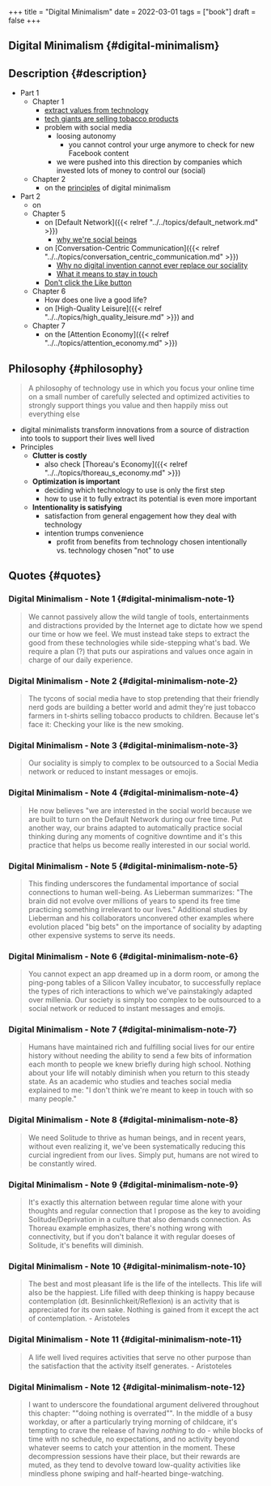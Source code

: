 +++
title = "Digital Minimalism"
date = 2022-03-01
tags = ["book"]
draft = false
+++

## Digital Minimalism {#digital-minimalism}


## Description {#description}

-   Part 1
    -   Chapter 1
        -   [extract values from technology](#digital-minimalism-note-1)
        -   [tech giants are selling tobacco products](#digital-minimalism-note-2)
        -   problem with social media
            -   loosing autonomy
                -   you cannot control your urge anymore to check for new Facebook content
            -   we were pushed into this direction by companies which invested lots of money to control our (social)
    -   Chapter 2
        -   on the [principles](#philosophy) of digital minimalism
-   Part 2
    -   on
    -   Chapter 5
        -   on [Default Network]({{< relref "../../topics/default_network.md" >}})
            -   [why we're social beings](#digital-minimalism-note-5)
        -   on [Conversation-Centric Communication]({{< relref "../../topics/conversation_centric_communication.md" >}})
            -   [Why no digital invention cannot ever replace our sociality](#digital-minimalism-note-6)
            -   [What it means to stay in touch](#digital-minimalism-note-7)
        -   [Don't click the Like button](https://www.attentiveman.com/blog-1/2019/3/1/cal-newport-on-avoiding-the-like-button)
    -   Chapter 6
        -   How does one live a good life?
        -   on [High-Quality Leisure]({{< relref "../../topics/high_quality_leisure.md" >}}) and
    -   Chapter 7
        -   on the [Attention Economy]({{< relref "../../topics/attention_economy.md" >}})


## Philosophy {#philosophy}

> A philosophy of technology use in which you focus your online time on a small number of carefully selected and optimized activities to strongly support things you value and then happily miss out everything else

-   digital minimalists transform innovations from a source of distraction into tools to support their lives well lived
-   Principles
    -   **Clutter is costly**
        -   also check [Thoreau's Economy]({{< relref "../../topics/thoreau_s_economy.md" >}})
    -   **Optimization is important**
        -   deciding which technology to use is only the first step
        -   how to use it to fully extract its potential is even more important
    -   **Intentionality is satisfying**
        -   satisfaction from general engagement how they deal with technology
        -   intention trumps convenience
            -   profit from benefits from technology chosen intentionally vs. technology chosen "not" to use


## Quotes {#quotes}


### Digital Minimalism - Note 1 {#digital-minimalism-note-1}

> We cannot passively allow the wild tangle of tools, entertainments and distractions provided by the Internet age to dictate how we spend our time or how we feel. We must instead take steps to extract the good from these technologies while side-stepping what's bad. We require a plan (?) that puts our aspirations and values once again in charge of our daily experience.


### Digital Minimalism - Note 2 {#digital-minimalism-note-2}

> The tycons of social media have to stop pretending that their friendly nerd gods are building a better world and admit they're just tobacco farmers in t-shirts selling tobacco products to children. Because let's face it: Checking your like is the new smoking.


### Digital Minimalism - Note 3 {#digital-minimalism-note-3}

> Our sociality is simply to complex to be outsourced to a Social Media network or reduced to instant messages or emojis.


### Digital Minimalism - Note 4 {#digital-minimalism-note-4}

> He now believes "we are interested in the social world because we are built to
> turn on the Default Network during our free time. Put another way, our brains
> adapted to automatically practice social thinking during any moments of
> cognitive downtime and it's this practice that helps us become really interested
> in our social world.


### Digital Minimalism - Note 5 {#digital-minimalism-note-5}

> This finding underscores the fundamental importance of social connections to
> human well-being. As Lieberman summarizes: "The brain did not evolve over
> millions of years to spend its free time practicing something irrelevant to our
> lives." Additional studies by Lieberman and his collaborators unconvered other
> examples where evolution placed "big bets" on the importance of sociality by
> adapting other expensive systems to serve its needs.


### Digital Minimalism - Note 6 {#digital-minimalism-note-6}

> You cannot expect an app dreamed up in a dorm room, or among the ping-pong
> tables of a Silicon Valley incubator, to successfully replace the types of rich
> interactions to which we've painstakingly adapted over millenia. Our society is
> simply too complex to be outsourced to a social network or reduced to instant
> messages and emojis.


### Digital Minimalism - Note 7 {#digital-minimalism-note-7}

> Humans have maintained rich and fulfilling social lives for our entire history without needing the ability to send a few bits of information each month to people we knew briefly during high school. Nothing about your life will notably diminish when you return to this steady state. As an academic who studies and teaches social media explained to me: "I don't think we're meant to keep in touch with so many people."


### Digital Minimalism - Note 8 {#digital-minimalism-note-8}

> We need Solitude to thrive as human beings, and in recent years, without even realizing it, we've been systematically reducing this curcial ingredient from our lives. Simply put, humans are not wired to be constantly wired.


### Digital Minimalism - Note 9 {#digital-minimalism-note-9}

> It's exactly this alternation between regular time alone with your thoughts and regular connection that I propose as the key to avoiding Solitude/Deprivation in a culture that also demands connection. As Thoreau example emphasizes, there's nothing wrong with connectivity, but if you don't balance it with regular doeses of Solitude, it's benefits will diminish.


### Digital Minimalism - Note 10 {#digital-minimalism-note-10}

> The best and most pleasant life is the life of the intellects. This life will also be the happiest. Life filled with deep thinking is happy because contemplation (dt. Besinnlichkeit/Reflexion) is an activity that is appreciated for its own sake. Nothing is gained from it except the act of contemplation. - Aristoteles


### Digital Minimalism - Note 11 {#digital-minimalism-note-11}

> A life well lived requires activities that serve no other purpose than the satisfaction that the activity itself generates. - Aristoteles


### Digital Minimalism - Note 12 {#digital-minimalism-note-12}

> I want to underscore the foundational argument delivered throughout this chapter: ""doing nothing is overrated"". In the middle of a busy workday, or after a particularly trying morning of childcare, it's tempting to crave the release of having _nothing_ to do - while blocks of time with no schedule, no expectations, and no activity beyond whatever seems to catch your attention in the moment. These decompression sessions have their place, but their rewards are muted, as they tend to devolve toward low-quality activities like mindless phone swiping and half-hearted binge-watching.